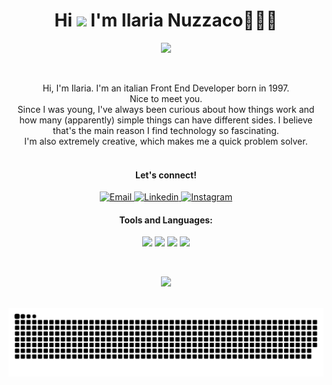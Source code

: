 
<h1 align="center"><b>Hi <img src="https://media.giphy.com/media/hvRJCLFzcasrR4ia7z/giphy.gif" width="35"> I'm Ilaria Nuzzaco👩🏻‍💻</b></h1>
<!-- DESCRIPTION -->
<p align="center">
  <a href="https://github.com/DenverCoder1/readme-typing-svg"><img src="https://readme-typing-svg.herokuapp.com?font=Time+New+Roman&color=cyan&size=25&center=true&vCenter=true&width=600&height=100&lines=Front-End+Developer,;Active+Learner,;Creative,;Problem+Solver;"></a>
</p>
</br>
<p align="center">
Hi, I'm Ilaria. I'm an italian Front End Developer born in 1997.
</br>
Nice to meet you.
</br>
Since I was young, I've always been curious about how things work and how many (apparently) simple things can have different sides.
I believe that's the main reason I find technology so fascinating.
</br>
I'm also extremely creative, which makes me a quick problem solver.

</br>
</br>

<h4 align="center">Let's connect!</h4>
<p>
<div align="center">
  <a href="mailto:ilarianuzzaco@live.it" rel="nofollow">
  <img alt="Email" width="80px" src="https://img.shields.io/badge/Gmail-D14836?style=for-the-badge&logo=gmail&logoColor=white"
   style="max-width: 100%;">
  </a>
  <a href="https://www.linkedin.com/in/ilaria-nuzzaco-front-end-developer/" rel="nofollow">
  <img alt="Linkedin" width="100px" src="https://img.shields.io/badge/LinkedIn-0077B5?style=for-the-badge&logo=linkedin&logoColor=white"
   style="max-width: 100%;">
  </a>
  <a href="https://www.instagram.com/ilaria.nuzzaco/" rel="nofollow">
  <img alt="Instagram" width="110px" src="https://img.shields.io/badge/Instagram-E4405F?style=for-the-badge&logo=instagram&logoColor=white"
   style="max-width: 100%;">
  </a>

</div>

<h4 align="center">Tools and Languages:</h4>
<p>
<div align="center">
  <img src="https://img.shields.io/badge/HTML5-E34F26?style=for-the-badge&logo=html5&logoColor=white">
  <img src="https://img.shields.io/badge/CSS3-1572B6?style=for-the-badge&logo=css3&logoColor=white">
  <img src="https://img.shields.io/badge/JavaScript-F7DF1E?style=for-the-badge&logo=JavaScript&logoColor=white">
  <img src="https://img.shields.io/badge/React-20232A?style=for-the-badge&logo=react&logoColor=61DAFB">
  
</div>
</p>

</br>

<p align="center">
  <a href="http://ila1997.com/">
    <img width="50%" src="https://github-readme-stats.vercel.app/api/top-langs/?username=Ila1997&theme=radical&bg_color=282828&hide_border=true&include_all_commits=true&count_private=true&layout=compact">
  </a>
</p>

</br>

<!--- snake -->
<div align="center">
  <img  src="https://github.com/1999AZZAR/1999AZZAR/blob/main/resources/img/grid-snake.svg"
       alt="snake" /></a>
</div>
